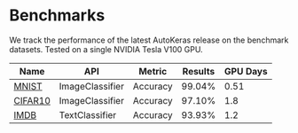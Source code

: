 # Benchmarks

We track the performance of the latest AutoKeras release on the benchmark datasets.
Tested on a single NVIDIA Tesla V100 GPU.

| Name | API | Metric | Results | GPU Days |
| - | - | - | - | - |
| [MNIST](http://yann.lecun.com/exdb/mnist/)  | ImageClassifier| Accuracy | 99.04% | 0.51 |
| [CIFAR10](https://www.cs.toronto.edu/~kriz/cifar.html)   | ImageClassifier| Accuracy | 97.10% | 1.8 |
| [IMDB](https://ai.stanford.edu/~amaas/data/sentiment/)  | TextClassifier | Accuracy | 93.93% | 1.2 |